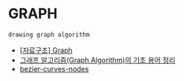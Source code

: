# GRAPH

```
drawing graph algorithm
```

- [[자료구조] Graph](https://medium.com/@lhg1628/%EC%9E%90%EB%A3%8C%EA%B5%AC%EC%A1%B0-graph-bd7a1418514f)
- [그래프 알고리즘(Graph Algorithm)의 기초 용어 정리](https://www.leafcats.com/77)
- [bezier-curves-nodes](https://codesandbox.io/s/bezier-curves-nodes-3k4g6?file=/src/Nodes.js:455-458)
